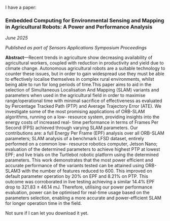 I have a paper:

### Embedded Computing for Environmental Sensing and Mapping in Agricultural Robots: A Power and Performance Analysis
_June 2025_

_Published as part of Sensors Applications Symposium Proceedings_

**Abstract**—Recent trends in agriculture show decreasing availability of
agricultural workers, coupled with reduction in productivity and yield
due to climate change. Autonomous agricultural robots are a suitable
technology to counter these issues, but in order to gain widespread use
they must be able to effectively localise themselves in complex rural
environments, whilst being able to run for long periods of time.This
paper aims to aid in the selection of Simultaneous Localisation And
Mapping (SLAM) variants and parameters when used in the agricultural
field in order to maximise range/operational time with minimal sacrifice
of effectiveness as evaluated by Percentage Tracked Path (PTP) and
Average Trajectory Error (ATE). We investigate some of the most
promising applications of ORB-SLAM algorithms, running on a low-
resource system, providing insights into the energy costs of increased real-
time performance in terms of Frames Per Second (FPS) achieved through
varying SLAM parameters. Our contributions are: a full Energy Per
Frame (EPF) analysis over all ORB-SLAM parameters; SLAM analysis
of a benchmark LFSD dataset, entirely performed on a common low-
resource robotics computer, Jetson Nano; evaluation of the determined
parameters to achieve highest PTP at lowest EPF; and live trials on the
Turtlebot robotic platform using the determined parameters. This work
demonstrates that the most power efficient and accurate performance of
the variants tested can be attained using ORB-SLAM3 with the number
of features reduced to 600. This improved on default parameter operation
by 20% on EPF and 8.21% on PTP. This outcome was corroborated in
live testing achieving a similar 14.4% EPF drop to 321.83 ± 46.14 mJ.
Therefore, utilising our power performance evaluation, power can be
optimised for real-time usage based on the parameters selection, enabling
a more accurate and power-efficient SLAM for longer operation time in
the field.

Not sure if I can let you download it yet.

